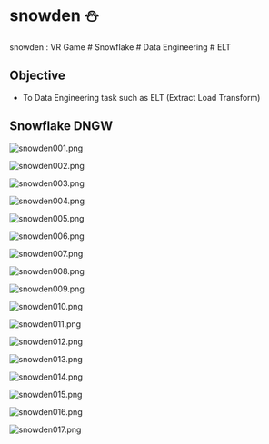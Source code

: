 # snowden ⛄
snowden : VR Game # Snowflake # Data Engineering # ELT

## Objective
- To Data Engineering task such as ELT (Extract Load Transform)


## Snowflake DNGW

![snowden001.png](./media/snowden001.png)

![snowden002.png](./media/snowden002.png)

![snowden003.png](./media/snowden003.png)

![snowden004.png](./media/snowden004.png)

![snowden005.png](./media/snowden005.png)

![snowden006.png](./media/snowden006.png)

![snowden007.png](./media/snowden007.png)

![snowden008.png](./media/snowden008.png)

![snowden009.png](./media/snowden009.png)

![snowden010.png](./media/snowden010.png)

![snowden011.png](./media/snowden011.png)

![snowden012.png](./media/snowden012.png)

![snowden013.png](./media/snowden013.png)

![snowden014.png](./media/snowden014.png)

![snowden015.png](./media/snowden015.png)

![snowden016.png](./media/snowden016.png)

![snowden017.png](./media/snowden017.png)
